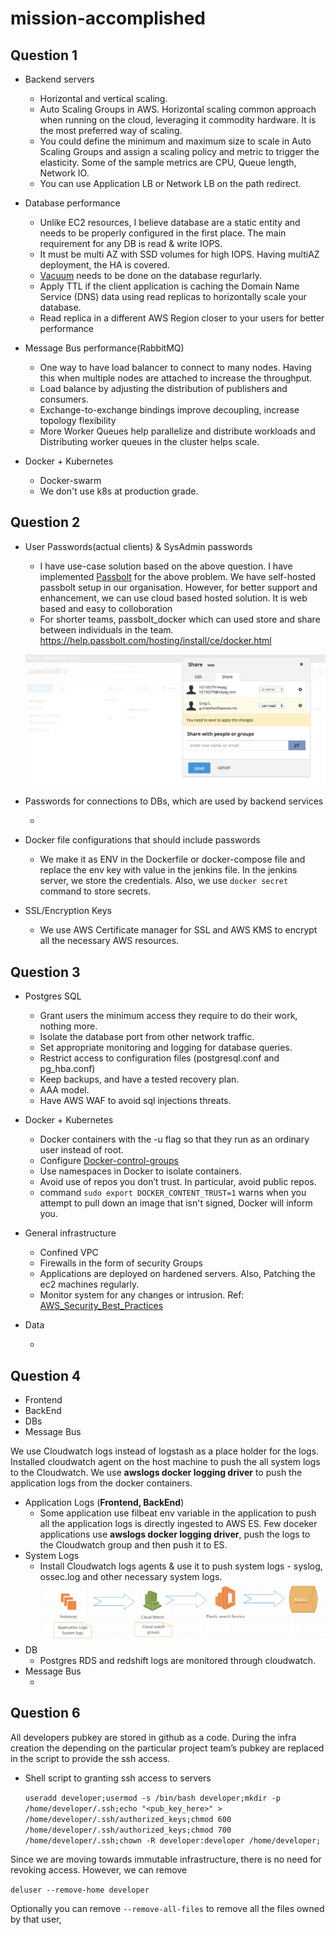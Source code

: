 mission-accomplished
====================

Question 1
----------

* Backend servers
  * Horizontal and vertical scaling.
  * Auto Scaling Groups in AWS. Horizontal scaling common approach when running on the cloud, leveraging it commodity hardware. It is the most preferred way of scaling.
  * You could define the minimum and maximum size to scale in Auto Scaling Groups and assign a scaling policy and metric to trigger the elasticity. Some of the sample metrics are CPU, Queue length, Network IO.
  * You can use Application LB or Network LB on the path redirect.

* Database performance
  * Unlike EC2 resources, I believe database are a static entity and needs to be properly configured in the first place. The main requirement for any DB is read & write IOPS.
  * It must be multi AZ with SSD volumes for high IOPS. Having multiAZ deployment, the HA is covered.
  * [Vacuum][] needs to be done on the database regurlarly.
  * Apply TTL if the client application is caching the Domain Name Service (DNS) data using read replicas to horizontally scale your database.
  * Read replica in a different AWS Region closer to your users for better performance

* Message Bus performance(RabbitMQ)
  * One way to have load balancer to connect to many nodes. Having this when multiple nodes are attached to increase the throughput.
  * Load balance by adjusting the distribution of publishers and consumers.
  * Exchange-to-exchange bindings improve decoupling, increase topology flexibility
  * More Worker Queues help parallelize and distribute workloads and  Distributing worker queues in the cluster helps scale.

* Docker + Kubernetes
  * Docker-swarm
  * We don't use k8s at production grade.

Question 2
----------

* User Passwords(actual clients) & SysAdmin passwords
  * I have use-case solution based on the above question. I have implemented [Passbolt][] for the above problem. We have self-hosted passbolt setup in our organisation. However, for better support and enhancement, we can use cloud based hosted solution. It is web based and easy to colloboration
  * For shorter teams, passbolt_docker which can used store and share between individuals in the team. https://help.passbolt.com/hosting/install/ce/docker.html

  ![Passbolt](https://github.com/karthikholla/mission-accomplished/blob/master/images/passbolt.png)

* Passwords for connections to DBs, which are used by backend services
  * <pending>

* Docker file configurations that should include passwords
  * We make it as ENV in the Dockerfile or docker-compose file and  replace the env key with value in the jenkins file. In the jenkins server, we store the credentials. Also, we use `docker secret` command to store secrets.

* SSL/Encryption Keys
  * We use AWS Certificate manager for SSL and AWS KMS to encrypt all the necessary AWS resources.

Question 3
----------

* Postgres SQL
  * Grant users the minimum access they require to do their work, nothing more.
  * Isolate the database port from other network traffic.
  * Set appropriate monitoring and logging for database queries.
  * Restrict access to configuration files (postgresql.conf and pg_hba.conf)
  * Keep backups, and have a tested recovery plan.
  * AAA model.
  * Have AWS WAF to avoid sql injections threats.

* Docker + Kubernetes
  * Docker containers with the -u flag so that they run as an ordinary user instead of root.
  * Configure [Docker-control-groups][]
  * Use namespaces in Docker to isolate containers.
  * Avoid use of repos you don’t trust. In particular, avoid public repos.
  * command `sudo export DOCKER_CONTENT_TRUST=1` warns when you attempt to pull down an image that isn't signed, Docker will inform you.

* General infrastructure
  * Confined VPC
  * Firewalls in the form of security Groups
  * Applications are deployed on hardened servers. Also, Patching the ec2 machines regularly.
  * Monitor system for any changes or intrusion.
  Ref: [AWS_Security_Best_Practices][]

* Data
  * <pending>


Question 4
----------

* Frontend
* BackEnd
* DBs
* Message Bus

We use Cloudwatch logs instead of logstash as a place holder for the logs. Installed cloudwatch agent on the host machine to push the all system logs to the Cloudwatch. We use **awslogs docker logging driver** to push the application logs from the docker containers.
* Application Logs (**Frontend, BackEnd**)
  * Some application use filbeat env variable in the application to push all the application logs is directly ingested to AWS ES. Few doceker applications use **awslogs docker logging driver**, push the logs to the Cloudwatch group and then push it to ES.
* System Logs
  * Install Cloudwatch logs agents & use it to push system logs - syslog, ossec.log and other necessary system logs.
![Image of Architecture](https://github.com/karthikholla/mission-accomplished/blob/master/images/diagram2.png)
* DB
  * Postgres RDS and redshift logs are monitored through cloudwatch.
* Message Bus
  * <pending>


Question 6
----------

All developers pubkey are stored in github as a code. During the infra creation the depending on the particular project team’s pubkey are replaced in the script to provide the ssh access.

* Shell script to granting ssh access to servers

  `useradd developer;usermod -s /bin/bash developer;mkdir -p /home/developer/.ssh;echo "<pub_key_here>" > /home/developer/.ssh/authorized_keys;chmod 600 /home/developer/.ssh/authorized_keys;chmod 700 /home/developer/.ssh;chown -R developer:developer /home/developer;`

Since we are moving towards immutable infrastructure, there is no need for revoking access. However, we can remove

  `deluser --remove-home developer`

Optionally you can remove `--remove-all-files` to remove all the files owned by that user,

[Passbolt]: https://www.passbolt.com/
[Vacuum]: https://github.com/awsdocs/amazon-rds-user-guide/blob/master/doc_source/CHAP_BestPractices.md#working-with-the-postgresql-autovacuum-feature
[Docker-control-groups]: https://docs.docker.com/engine/security/security/
[AWS_Security_Best_Practices]: https://d1.awsstatic.com/whitepapers/Security/AWS_Security_Best_Practices.pdf
